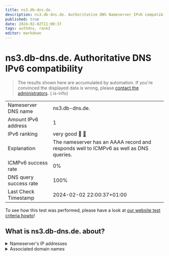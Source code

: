 ```yaml
---
title: ns3.db-dns.de.
description: ns3.db-dns.de. Authoritative DNS Nameserver IPv6 compatibility
published: true
date: 2024-02-02T21:00:37
tags: authdns, rank2
editor: markdown
---
```


# ns3.db-dns.de. Authoritative DNS IPv6 compatibility

> The results shown here are accumulated by automation. If you're convinced the displayed data is wrong, please [contact the administrators](/howto/chat). 
{.is-info}




|   |   |
| - | - |
| Nameserver DNS name | ns3.db-dns.de.
| Amount IPv6 address | 1
| IPv6 ranking | very good :2nd_place_medal: [🔗](/howto/ranking) |
| Explanation | The nameserver has an AAAA record and responds well to ICMPv6 as well as DNS queries. |
| ICMPv6 success rate | 0%|
| DNS query success rate | 100% |
| Last Check Timestamp | 2024-02-02 22:00:37+01:00 |

To see how this test was performed, please have a look at [our website test criteria howto](/howto/testcriteria/authdns)!


## What is ns3.db-dns.de. about?




<details>
<summary>Nameserver's IP addresses</summary>

2a00:c00:f032:1::100

</details>



<details>
<summary>Associated domain names</summary>

deutschebank.de

www.deutsche-bank.de

</details>
